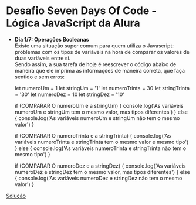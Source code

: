 # Desafio Seven Days Of Code - Lógica JavaScript da Alura
<ul>
<li> <strong>Dia 1/7: Operações Booleanas</strong> <br>
Existe uma situação super comum para quem utiliza o Javascript: problemas com os tipos de variáveis na hora de comparar os valores de duas variáveis entre si. <br>
Sendo assim, a sua tarefa de hoje é reescrever o código abaixo de maneira que ele imprima as informações de maneira correta, que faça sentido e sem erros:

let numeroUm = 1
let stringUm = '1'
let numeroTrinta = 30
let stringTrinta = '30'
let numeroDez = 10
let stringDez = '10'

if (COMPARAR O numeroUm e a stringUm) {
  console.log('As variáveis numeroUm e stringUm tem o mesmo valor, mas tipos diferentes')
} else {
  console.log('As variáveis numeroUm e stringUm não tem o mesmo valor')
}

if (COMPARAR O numeroTrinta e a stringTrinta) {
  console.log('As variáveis numeroTrinta e stringTrinta tem o mesmo valor e mesmo tipo')
} else {
  console.log('As variáveis numeroTrinta e stringTrinta não tem o mesmo tipo')
}

if (COMPARAR O numeroDez e a stringDez) {
  console.log('As variáveis numeroDez e stringDez tem o mesmo valor, mas tipos diferentes')
} else {
  console.log('As variáveis numeroDez e stringDez não tem o mesmo valor')
}
</li>
</ul>
<a href='https://github.com/Kimberllin/SevenDaysOfCode_JS_alura/blob/main/L%C3%B3gica%20JS%201-7:%20Opera%C3%A7%C3%B5es%20Booleanas'> Solução </a>
